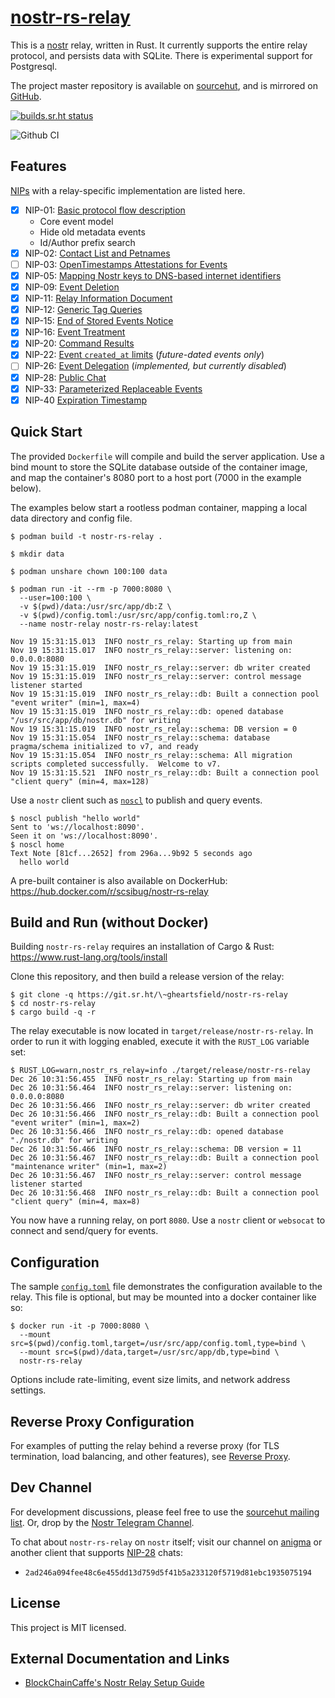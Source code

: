 # [nostr-rs-relay](https://git.sr.ht/~gheartsfield/nostr-rs-relay)

This is a [nostr](https://github.com/nostr-protocol/nostr) relay,
written in Rust.  It currently supports the entire relay protocol, and
persists data with SQLite.  There is experimental support for
Postgresql.

The project master repository is available on
[sourcehut](https://sr.ht/~gheartsfield/nostr-rs-relay/), and is
mirrored on [GitHub](https://github.com/scsibug/nostr-rs-relay).

[![builds.sr.ht status](https://builds.sr.ht/~gheartsfield/nostr-rs-relay/commits/master.svg)](https://builds.sr.ht/~gheartsfield/nostr-rs-relay/commits/master?)

![Github CI](https://github.com/schlunsen/nostr-rs-relay/actions/workflows/ci.yml/badge.svg)


## Features

[NIPs](https://github.com/nostr-protocol/nips) with a relay-specific implementation are listed here.

- [x] NIP-01: [Basic protocol flow description](https://github.com/nostr-protocol/nips/blob/master/01.md)
  * Core event model
  * Hide old metadata events
  * Id/Author prefix search
- [x] NIP-02: [Contact List and Petnames](https://github.com/nostr-protocol/nips/blob/master/02.md)
- [ ] NIP-03: [OpenTimestamps Attestations for Events](https://github.com/nostr-protocol/nips/blob/master/03.md)
- [x] NIP-05: [Mapping Nostr keys to DNS-based internet identifiers](https://github.com/nostr-protocol/nips/blob/master/05.md)
- [x] NIP-09: [Event Deletion](https://github.com/nostr-protocol/nips/blob/master/09.md)
- [x] NIP-11: [Relay Information Document](https://github.com/nostr-protocol/nips/blob/master/11.md)
- [x] NIP-12: [Generic Tag Queries](https://github.com/nostr-protocol/nips/blob/master/12.md)
- [x] NIP-15: [End of Stored Events Notice](https://github.com/nostr-protocol/nips/blob/master/15.md)
- [x] NIP-16: [Event Treatment](https://github.com/nostr-protocol/nips/blob/master/16.md)
- [x] NIP-20: [Command Results](https://github.com/nostr-protocol/nips/blob/master/20.md)
- [x] NIP-22: [Event `created_at` limits](https://github.com/nostr-protocol/nips/blob/master/22.md) (_future-dated events only_)
- [ ] NIP-26: [Event Delegation](https://github.com/nostr-protocol/nips/blob/master/26.md) (_implemented, but currently disabled_)
- [x] NIP-28: [Public Chat](https://github.com/nostr-protocol/nips/blob/master/28.md)
- [x] NIP-33: [Parameterized Replaceable Events](https://github.com/nostr-protocol/nips/blob/master/33.md)
- [x] NIP-40 [Expiration Timestamp](https://github.com/nostr-protocol/nips/blob/master/40.md)

## Quick Start

The provided `Dockerfile` will compile and build the server
application.  Use a bind mount to store the SQLite database outside of
the container image, and map the container's 8080 port to a host port
(7000 in the example below).

The examples below start a rootless podman container, mapping a local
data directory and config file.

```console
$ podman build -t nostr-rs-relay .

$ mkdir data

$ podman unshare chown 100:100 data

$ podman run -it --rm -p 7000:8080 \
  --user=100:100 \
  -v $(pwd)/data:/usr/src/app/db:Z \
  -v $(pwd)/config.toml:/usr/src/app/config.toml:ro,Z \
  --name nostr-relay nostr-rs-relay:latest

Nov 19 15:31:15.013  INFO nostr_rs_relay: Starting up from main
Nov 19 15:31:15.017  INFO nostr_rs_relay::server: listening on: 0.0.0.0:8080
Nov 19 15:31:15.019  INFO nostr_rs_relay::server: db writer created
Nov 19 15:31:15.019  INFO nostr_rs_relay::server: control message listener started
Nov 19 15:31:15.019  INFO nostr_rs_relay::db: Built a connection pool "event writer" (min=1, max=4)
Nov 19 15:31:15.019  INFO nostr_rs_relay::db: opened database "/usr/src/app/db/nostr.db" for writing
Nov 19 15:31:15.019  INFO nostr_rs_relay::schema: DB version = 0
Nov 19 15:31:15.054  INFO nostr_rs_relay::schema: database pragma/schema initialized to v7, and ready
Nov 19 15:31:15.054  INFO nostr_rs_relay::schema: All migration scripts completed successfully.  Welcome to v7.
Nov 19 15:31:15.521  INFO nostr_rs_relay::db: Built a connection pool "client query" (min=4, max=128)
```

Use a `nostr` client such as
[`noscl`](https://github.com/fiatjaf/noscl) to publish and query
events.

```console
$ noscl publish "hello world"
Sent to 'ws://localhost:8090'.
Seen it on 'ws://localhost:8090'.
$ noscl home
Text Note [81cf...2652] from 296a...9b92 5 seconds ago
  hello world
```

A pre-built container is also available on DockerHub:
https://hub.docker.com/r/scsibug/nostr-rs-relay

## Build and Run (without Docker)

Building `nostr-rs-relay` requires an installation of Cargo & Rust: https://www.rust-lang.org/tools/install

Clone this repository, and then build a release version of the relay:

```console
$ git clone -q https://git.sr.ht/\~gheartsfield/nostr-rs-relay
$ cd nostr-rs-relay
$ cargo build -q -r
```

The relay executable is now located in
`target/release/nostr-rs-relay`.  In order to run it with logging
enabled, execute it with the `RUST_LOG` variable set:

```console
$ RUST_LOG=warn,nostr_rs_relay=info ./target/release/nostr-rs-relay
Dec 26 10:31:56.455  INFO nostr_rs_relay: Starting up from main
Dec 26 10:31:56.464  INFO nostr_rs_relay::server: listening on: 0.0.0.0:8080
Dec 26 10:31:56.466  INFO nostr_rs_relay::server: db writer created
Dec 26 10:31:56.466  INFO nostr_rs_relay::db: Built a connection pool "event writer" (min=1, max=2)
Dec 26 10:31:56.466  INFO nostr_rs_relay::db: opened database "./nostr.db" for writing
Dec 26 10:31:56.466  INFO nostr_rs_relay::schema: DB version = 11
Dec 26 10:31:56.467  INFO nostr_rs_relay::db: Built a connection pool "maintenance writer" (min=1, max=2)
Dec 26 10:31:56.467  INFO nostr_rs_relay::server: control message listener started
Dec 26 10:31:56.468  INFO nostr_rs_relay::db: Built a connection pool "client query" (min=4, max=8)
```

You now have a running relay, on port `8080`.  Use a `nostr` client or
`websocat` to connect and send/query for events.

## Configuration

The sample [`config.toml`](config.toml) file demonstrates the
configuration available to the relay.  This file is optional, but may
be mounted into a docker container like so:

```console
$ docker run -it -p 7000:8080 \
  --mount src=$(pwd)/config.toml,target=/usr/src/app/config.toml,type=bind \
  --mount src=$(pwd)/data,target=/usr/src/app/db,type=bind \
  nostr-rs-relay
```

Options include rate-limiting, event size limits, and network address
settings.

## Reverse Proxy Configuration

For examples of putting the relay behind a reverse proxy (for TLS
termination, load balancing, and other features), see [Reverse
Proxy](reverse-proxy.md).

## Dev Channel

For development discussions, please feel free to use the [sourcehut
mailing list](https://lists.sr.ht/~gheartsfield/nostr-rs-relay-devel).
Or, drop by the [Nostr Telegram Channel](https://t.me/nostr_protocol).

To chat about `nostr-rs-relay` on `nostr` itself; visit our channel on [anigma](https://anigma.io/) or another client that supports [NIP-28](https://github.com/nostr-protocol/nips/blob/master/28.md) chats:
 * `2ad246a094fee48c6e455dd13d759d5f41b5a233120f5719d81ebc1935075194`

License
---
This project is MIT licensed.

External Documentation and Links
---

* [BlockChainCaffe's Nostr Relay Setup Guide](https://github.com/BlockChainCaffe/Nostr-Relay-Setup-Guide)
